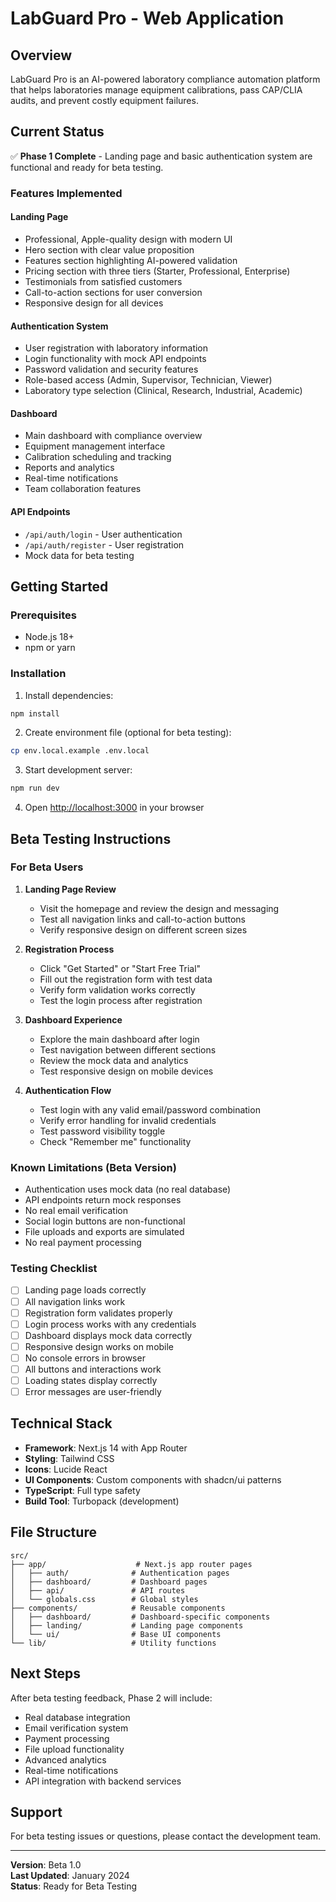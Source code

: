 # LabGuard Pro - Web Application

## Overview

LabGuard Pro is an AI-powered laboratory compliance automation platform that helps laboratories manage equipment calibrations, pass CAP/CLIA audits, and prevent costly equipment failures.

## Current Status

✅ **Phase 1 Complete** - Landing page and basic authentication system are functional and ready for beta testing.

### Features Implemented

#### Landing Page
- Professional, Apple-quality design with modern UI
- Hero section with clear value proposition
- Features section highlighting AI-powered validation
- Pricing section with three tiers (Starter, Professional, Enterprise)
- Testimonials from satisfied customers
- Call-to-action sections for user conversion
- Responsive design for all devices

#### Authentication System
- User registration with laboratory information
- Login functionality with mock API endpoints
- Password validation and security features
- Role-based access (Admin, Supervisor, Technician, Viewer)
- Laboratory type selection (Clinical, Research, Industrial, Academic)

#### Dashboard
- Main dashboard with compliance overview
- Equipment management interface
- Calibration scheduling and tracking
- Reports and analytics
- Real-time notifications
- Team collaboration features

#### API Endpoints
- `/api/auth/login` - User authentication
- `/api/auth/register` - User registration
- Mock data for beta testing

## Getting Started

### Prerequisites
- Node.js 18+ 
- npm or yarn

### Installation

1. Install dependencies:
```bash
npm install
```

2. Create environment file (optional for beta testing):
```bash
cp env.local.example .env.local
```

3. Start development server:
```bash
npm run dev
```

4. Open [http://localhost:3000](http://localhost:3000) in your browser

## Beta Testing Instructions

### For Beta Users

1. **Landing Page Review**
   - Visit the homepage and review the design and messaging
   - Test all navigation links and call-to-action buttons
   - Verify responsive design on different screen sizes

2. **Registration Process**
   - Click "Get Started" or "Start Free Trial"
   - Fill out the registration form with test data
   - Verify form validation works correctly
   - Test the login process after registration

3. **Dashboard Experience**
   - Explore the main dashboard after login
   - Test navigation between different sections
   - Review the mock data and analytics
   - Test responsive design on mobile devices

4. **Authentication Flow**
   - Test login with any valid email/password combination
   - Verify error handling for invalid credentials
   - Test password visibility toggle
   - Check "Remember me" functionality

### Known Limitations (Beta Version)

- Authentication uses mock data (no real database)
- API endpoints return mock responses
- No real email verification
- Social login buttons are non-functional
- File uploads and exports are simulated
- No real payment processing

### Testing Checklist

- [ ] Landing page loads correctly
- [ ] All navigation links work
- [ ] Registration form validates properly
- [ ] Login process works with any credentials
- [ ] Dashboard displays mock data correctly
- [ ] Responsive design works on mobile
- [ ] No console errors in browser
- [ ] All buttons and interactions work
- [ ] Loading states display correctly
- [ ] Error messages are user-friendly

## Technical Stack

- **Framework**: Next.js 14 with App Router
- **Styling**: Tailwind CSS
- **Icons**: Lucide React
- **UI Components**: Custom components with shadcn/ui patterns
- **TypeScript**: Full type safety
- **Build Tool**: Turbopack (development)

## File Structure

```
src/
├── app/                    # Next.js app router pages
│   ├── auth/              # Authentication pages
│   ├── dashboard/         # Dashboard pages
│   ├── api/               # API routes
│   └── globals.css        # Global styles
├── components/            # Reusable components
│   ├── dashboard/         # Dashboard-specific components
│   ├── landing/           # Landing page components
│   └── ui/                # Base UI components
└── lib/                   # Utility functions
```

## Next Steps

After beta testing feedback, Phase 2 will include:
- Real database integration
- Email verification system
- Payment processing
- File upload functionality
- Advanced analytics
- Real-time notifications
- API integration with backend services

## Support

For beta testing issues or questions, please contact the development team.

---

**Version**: Beta 1.0  
**Last Updated**: January 2024  
**Status**: Ready for Beta Testing 